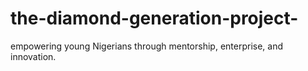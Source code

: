 # the-diamond-generation-project-
empowering young Nigerians through mentorship, enterprise, and innovation.
